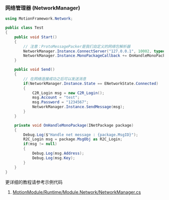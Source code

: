 ### 网络管理器 (NetworkManager)

```C#
using MotionFramework.Network;

public class Test
{
	public void Start()
	{
		// 注意：ProtoMessagePacker是我们自定义的网络包解析器
		NetworkManager.Instance.ConnectServer("127.0.0.1", 10002, typeof(ProtoPackageCoder));
		NetworkManager.Instance.MonoPackageCallback += OnHandleMonoPackage;
	}

	public void Send()
	{
		// 在网络连接成功之后可以发送消息
		if(NetworkManager.Instance.State == ENetworkState.Connected)
		{
			C2R_Login msg = new C2R_Login();
			msg.Account = "test";
			msg.Password = "1234567";
			NetworkManager.Instance.SendMessage(msg);
		}
	}

	private void OnHandleMonoPackage(INetPackage package)
	{
		Debug.Log($"Handle net message : {package.MsgID}");
		R2C_Login msg = package.MsgObj as R2C_Login;
		if(msg != null)
		{
			Debug.Log(msg.Address);
			Debug.Log(msg.Key);
		}
	}
}
```

更详细的教程请参考示例代码
1. [MotionModule/Runtime/Module.Network/NetworkManager.cs](https://github.com/gmhevinci/MotionFramework/blob/master/Assets/MotionFramework/MotionModule/Runtime/Module.Network/NetworkManager.cs)